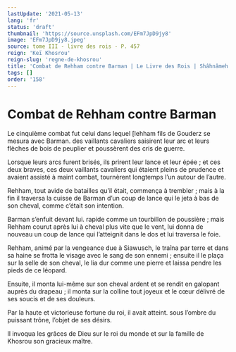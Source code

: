 ```yaml
---
lastUpdate: '2021-05-13'
lang: 'fr'
status: 'draft'
thumbnail: 'https://source.unsplash.com/EFm7JpD9jy8'
image: 'EFm7JpD9jy8.jpeg'
source: tome III - livre des rois - P. 457
reign: 'Keï Khosrou'
reign-slug: 'regne-de-khosrou'
title: 'Combat de Rehham contre Barman | Le Livre des Rois | Shâhnâmeh'
tags: []
order: '158'
---
```


<!-- LTeX: language=fr -->

# Combat de Rehham contre Barman

Le cinquième combat fut celui dans lequel [lehham fils de Gouderz se mesura avec Barman. des vaillants cavaliers saisirent leur arc et leurs flèches de bois de peuplier et poussèrent des cris de guerre.

Lorsque leurs arcs furent brisés, ils prirent leur lance et leur épée ; et ces deux braves, ces deux vaillants cavaliers qui étaient pleins de prudence et avaient assisté à maint combat, tournèrent longtemps l’un autour de l’autre.

Rehham, tout avide de batailles qu’il était, commença à trembler ; mais à la fin il traversa la cuisse de Barman d’un coup de lance qui le jeta à bas de son cheval, comme c’était son intention.

Barman s’enfuit devant lui. rapide comme un tourbillon de poussière ; mais Rehham courut après lui à cheval plus vite que le vent, lui donna de nouveau un coup de lance qui l’atteignit dans le dos et lui traversa le foie.

Rehham, animé par la vengeance due à Siawusch, le traîna par terre et dans sa haine se frotta le visage avec le sang de son ennemi ; ensuite il le plaça sur la selle de son cheval, le lia dur comme une pierre et laissa pendre les pieds de ce léopard.

Ensuite, il monta lui-même sur son cheval ardent et se rendit en galopant auprès du drapeau ; il monta sur la colline tout joyeux et le cœur délivré de ses soucis et de ses douleurs.

Par la haute et victorieuse fortune du roi, il avait atteint. sous l’ombre du puissant trône, l’objet de ses désirs.

Il invoqua les grâces de Dieu sur le roi du monde et sur la famille de Khosrou son gracieux maître.
